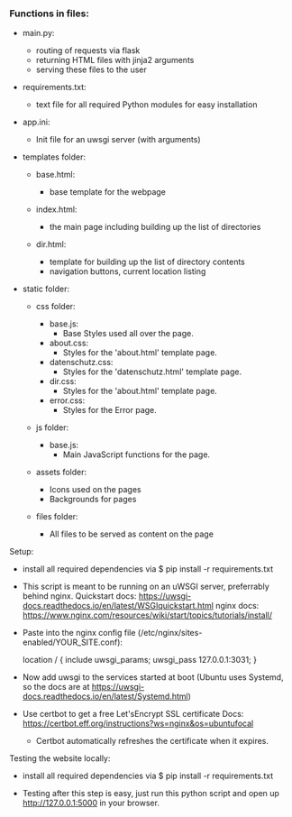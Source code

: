 ### Functions in files:

- main.py:
    - routing of requests via flask
    - returning HTML files with jinja2 arguments
    - serving these files to the user

- requirements.txt:
    - text file for all required Python modules for easy installation

- app.ini:
    - Init file for an uwsgi server (with arguments)

- templates folder:

    - base.html:
        - base template for the webpage

    - index.html:
        - the main page including building up the list of directories

    - dir.html:
        - template for building up the list of directory contents
        - navigation buttons, current location listing

- static folder:

    - css folder:
        - base.js:
            - Base Styles used all over the page.
        - about.css:
            - Styles for the 'about.html' template page.
        - datenschutz.css:
            - Styles for the 'datenschutz.html' template page.
        - dir.css:
            - Styles for the 'about.html' template page.
        - error.css:
            - Styles for the Error page.

    - js folder:
        - base.js:
            - Main JavaScript functions for the page.

    - assets folder:
        - Icons used on the pages
        - Backgrounds for pages

    - files folder:
        - All files to be served as content on the page


Setup:
- install all required dependencies via
$ pip install -r requirements.txt


- This script is meant to be running on an uWSGI server, preferrably behind nginx.
    Quickstart docs: https://uwsgi-docs.readthedocs.io/en/latest/WSGIquickstart.html
    nginx docs: https://www.nginx.com/resources/wiki/start/topics/tutorials/install/


- Paste into the nginx config file (/etc/nginx/sites-enabled/YOUR_SITE.conf):

    location / {
        include uwsgi_params;
        uwsgi_pass 127.0.0.1:3031;
    }

- Now add uwsgi to the services started at boot (Ubuntu uses Systemd, so the docs are at https://uwsgi-docs.readthedocs.io/en/latest/Systemd.html)

- Use certbot to get a free Let'sEncrypt SSL certificate
    Docs: https://certbot.eff.org/instructions?ws=nginx&os=ubuntufocal
    - Certbot automatically refreshes the certificate when it expires.


Testing the website locally:
- install all required dependencies via
$ pip install -r requirements.txt

- Testing after this step is easy, just run this python script and open up http://127.0.0.1:5000 in your browser.


